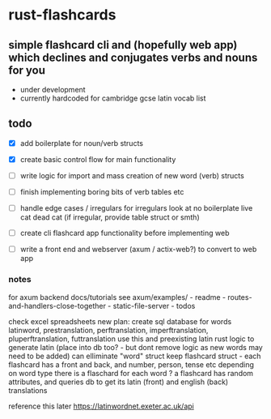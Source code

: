 # rust-flashcards

## simple flashcard cli and (hopefully web app) which declines and conjugates verbs and nouns for you
- under development
- currently hardcoded for cambridge gcse latin vocab list

## todo
- [x] add boilerplate for noun/verb structs 
- [x] create basic control flow for main functionality
- [ ] write logic for import and mass creation of new word (verb) structs
- [ ] finish implementing boring bits of verb tables etc
- [ ] handle edge cases / irregulars for irregulars look at no boilerplate live cat dead cat (if irregular, provide table struct or smth)
- [ ] create cli flashcard app functionality before implementing web
- [ ] write a front end and webserver (axum / actix-web?) to convert to web app


### notes

for axum backend docs/tutorials see axum/examples/
    - readme
    - routes-and-handlers-close-together
    - static-file-server
    - todos

check excel spreadsheets
new plan:
create sql database for words
latinword, prestranslation, perftranslation, imperftranslation, pluperftranslation, futtranslation
use this and preexisting latin rust logic to generate latin (place into db too? - but dont remove logic as new words may need to be added)
can elliminate "word" struct
keep flashcard struct - each flashcard has a front and back, and number, person, tense etc depending on word type 
there is a flaschard for each word ?
a flashcard has random attributes, and queries db to get its latin (front) and english (back) translations 



reference this later https://latinwordnet.exeter.ac.uk/api